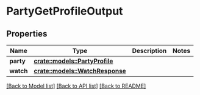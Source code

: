 # PartyGetProfileOutput

## Properties

Name | Type | Description | Notes
------------ | ------------- | ------------- | -------------
**party** | [**crate::models::PartyProfile**](PartyProfile.md) |  | 
**watch** | [**crate::models::WatchResponse**](WatchResponse.md) |  | 

[[Back to Model list]](../README.md#documentation-for-models) [[Back to API list]](../README.md#documentation-for-api-endpoints) [[Back to README]](../README.md)


